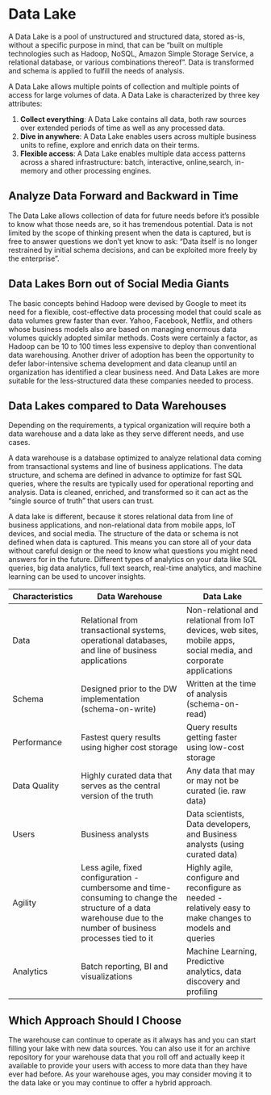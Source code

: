 # Data Lake

A Data Lake is a pool of unstructured and structured data, stored as-is, without a specific purpose in mind, that can be “built on multiple technologies such as Hadoop, NoSQL, Amazon Simple Storage Service, a relational database, or various combinations thereof”. Data is transformed and schema is applied to fulfill the needs of analysis.

A Data Lake allows multiple points of collection and multiple points of access for large volumes of data. A Data Lake is characterized by three key attributes:

1. **Collect everything**: A Data Lake contains all data, both raw sources over extended periods of time as well as any processed data.
2. **Dive in anywhere**: A Data Lake enables users across multiple business units to refine, explore and enrich data on their terms.
3. **Flexible access**: A Data Lake enables multiple data access patterns across a shared infrastructure: batch, interactive, online,search, in-memory and other processing engines.

## Analyze Data Forward and Backward in Time

The Data Lake allows collection of data for future needs before it’s possible to know what those needs are, so it has tremendous potential. Data is not limited by the scope of thinking present when the data is captured, but is free to answer questions we don’t yet know to ask: “Data itself is no longer restrained by initial schema decisions, and can be exploited more freely by the enterprise”.

## Data Lakes Born out of Social Media Giants

The basic concepts behind Hadoop were devised by Google to meet its need for a flexible, cost-effective data processing model that could scale as data volumes grew faster than ever. Yahoo, Facebook, Netflix, and others whose business models also are based on managing enormous data volumes quickly adopted similar methods. Costs were certainly a factor, as Hadoop can be 10 to 100 times less expensive to deploy than conventional data warehousing. Another driver of adoption has been the opportunity to defer labor-intensive schema development and data cleanup until an organization has identified a clear business need. And Data Lakes are more suitable for the less-structured data these companies needed to process.

## Data Lakes compared to Data Warehouses

Depending on the requirements, a typical organization will require both a data warehouse and a data lake as they serve different needs, and use cases.

A data warehouse is a database optimized to analyze relational data coming from transactional systems and line of business applications. The data structure, and schema are defined in advance to optimize for fast SQL queries, where the results are typically used for operational reporting and analysis. Data is cleaned, enriched, and transformed so it can act as the “single source of truth” that users can trust.

A data lake is different, because it stores relational data from line of business applications, and non-relational data from mobile apps, IoT devices, and social media. The structure of the data or schema is not defined when data is captured. This means you can store all of your data without careful design or the need to know what questions you might need answers for in the future. Different types of analytics on your data like SQL queries, big data analytics, full text search, real-time analytics, and machine learning can be used to uncover insights.

|Characteristics|Data Warehouse|Data Lake|
|---------------|--------------|---------|
|Data|Relational from transactional systems, operational databases, and line of business applications|Non-relational and relational from IoT devices, web sites, mobile apps, social media, and corporate applications|
|Schema|Designed prior to the DW implementation (schema-on-write)|Written at the time of analysis (schema-on-read)|
|Performance|Fastest query results using higher cost storage|Query results getting faster using low-cost storage|
|Data Quality|Highly curated data that serves as the central version of the truth|Any data that may or may not be curated (ie. raw data)|
|Users|Business analysts|Data scientists, Data developers, and Business analysts (using curated data)|
|Agility|Less agile, fixed configuration - cumbersome and time-consuming to change the structure of a data warehouse due to the number of business processes tied to it|Highly agile, configure and reconfigure as needed - relatively easy to make changes to models and queries|
|Analytics|Batch reporting, BI and visualizations|Machine Learning, Predictive analytics, data discovery and profiling|

## Which Approach Should I Choose

The warehouse can continue to operate as it always has and you can start filling your lake with new data sources. You can also use it for an archive repository for your warehouse data that you roll off and actually keep it available to provide your users with access to more data than they have ever had before. As your warehouse ages, you may consider moving it to the data lake or you may continue to offer a hybrid approach.
